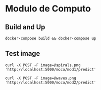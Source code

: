 # Modulo de Computo

## Build and Up
```
docker-compose build && docker-compose up
```

## Test image
```
curl -X POST -F image=@spirals.png 'http://localhost:5000/moco/mod1/predict'

curl -X POST -F image=@waves.png 'http://localhost:5000/moco/mod2/predict'
```